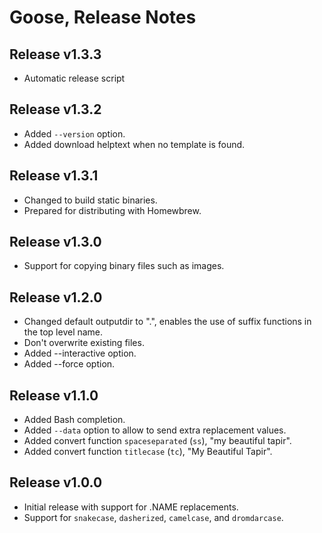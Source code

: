 # Goose, Release Notes

## Release v1.3.3

* Automatic release script

## Release v1.3.2

* Added `--version` option.
* Added download helptext when no template is found.

## Release v1.3.1

* Changed to build static binaries.
* Prepared for distributing with Homewbrew.


## Release v1.3.0

* Support for copying binary files such as images.

## Release v1.2.0

* Changed default outputdir to ".", enables the use of suffix functions in the
  top level name.
* Don't overwrite existing files.
* Added --interactive option.
* Added --force option.


## Release v1.1.0

* Added Bash completion.
* Added `--data` option to allow to send extra replacement values.
* Added convert function `spaceseparated` (`ss`), "my beautiful tapir".
* Added convert function `titlecase` (`tc`), "My Beautiful Tapir".

## Release v1.0.0

* Initial release with support for .NAME replacements.
* Support for `snakecase`, `dasherized`, `camelcase`, and `dromdarcase`.


